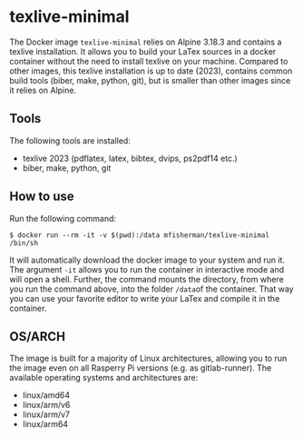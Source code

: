 # texlive-minimal
The Docker image `texlive-minimal` relies on Alpine 3.18.3 and contains a texlive installation.
It allows you to build your LaTex sources in a docker container without the need to install texlive on your machine.
Compared to other images, this texlive installation is up to date (2023), contains common build tools (biber, make, python, git), but is smaller than other images since it relies on Alpine.


## Tools
The following tools are installed:
- texlive 2023 (pdflatex, latex, bibtex, dvips, ps2pdf14 etc.)
- biber, make, python, git

## How to use
Run the following command:
```
$ docker run --rm -it -v $(pwd):/data mfisherman/texlive-minimal /bin/sh
```
It will automatically download the docker image to your system and run it.
The argument `-it` allows you to run the container in interactive mode and will open a shell.
Further, the command mounts the directory, from where you run the command above, into the folder `/data`of the container.
That way you can use your favorite editor to write your LaTex and compile it in the container.

## OS/ARCH
The image is built for a majority of Linux architectures, allowing you to run the image even on all Rasperry Pi versions (e.g. as gitlab-runner).
The available operating systems and architectures are:

 - linux/amd64
 - linux/arm/v6
 - linux/arm/v7
 - linux/arm64

